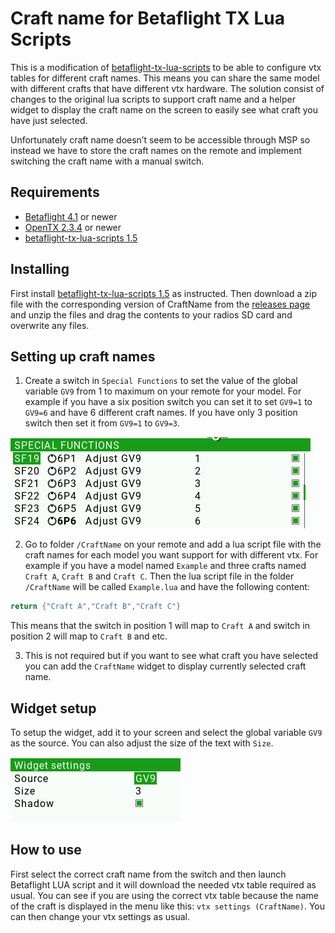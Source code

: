 # Craft name for Betaflight TX Lua Scripts

This is a modification of [betaflight-tx-lua-scripts](https://github.com/betaflight/betaflight-tx-lua-scripts) to be able to configure vtx tables for different craft names. This means you can share the same model with different crafts that have different vtx hardware. The solution consist of changes to the original lua scripts to support craft name and a helper widget to display the craft name on the screen to easily see what craft you have just selected.

Unfortunately craft name doesn’t seem to be accessible through MSP so instead we have to store the craft names on the remote and implement switching the craft name with a manual switch.

## Requirements
- [Betaflight 4.1](https://github.com/betaflight/betaflight) or newer
- [OpenTX 2.3.4](https://www.open-tx.org/) or newer
- [betaflight-tx-lua-scripts 1.5](https://github.com/betaflight/betaflight-tx-lua-scripts/releases/tag/1.5.0)

## Installing
First install [betaflight-tx-lua-scripts 1.5](https://github.com/betaflight/betaflight-tx-lua-scripts/releases/tag/1.5.0) as instructed. Then download a zip file with the corresponding version of CraftName from the [releases page](../../releases) and unzip the files and drag the contents to your radios SD card and overwrite any files.

## Setting up craft names

1. Create a switch in `Special Functions` to set the value of the global variable `GV9` from 1 to maximum on your remote for your model. For example if you have a six position switch you can set it to set `GV9=1` to `GV9=6` and have 6 different craft names. If you have only 3 position switch then set it from `GV9=1` to `GV9=3`.

![Special Functions](/docs/images/special_functions.png)

2. Go to folder `/CraftName` on your remote and add a lua script file with the craft names for each model you want support for with different vtx. For example if you have a model named `Example` and three crafts named `Craft A`, `Craft B` and `Craft C`. Then the lua script file in the folder `/CraftName` will be called `Example.lua` and have the following content:

```Lua
return {"Craft A","Craft B","Craft C"}
```

This means that the switch in position 1 will map to `Craft A` and switch in position 2 will map to `Craft B` and etc.

3. This is not required but if you want to see what craft you have selected you can add the `CraftName` widget to display currently selected craft name.

## Widget setup
To setup the widget, add it to your screen and select the global variable `GV9` as the source. You can also adjust the size of the text with `Size`.

![Widget Settings](/docs/images/widget_settings.png)

## How to use
First select the correct craft name from the switch and then launch Betaflight LUA script and it will download the needed vtx table required as usual. You can see if you are using the correct vtx table because the name of the craft is displayed in the menu like this: `vtx settings (CraftName)`. You can then change your vtx settings as usual.
